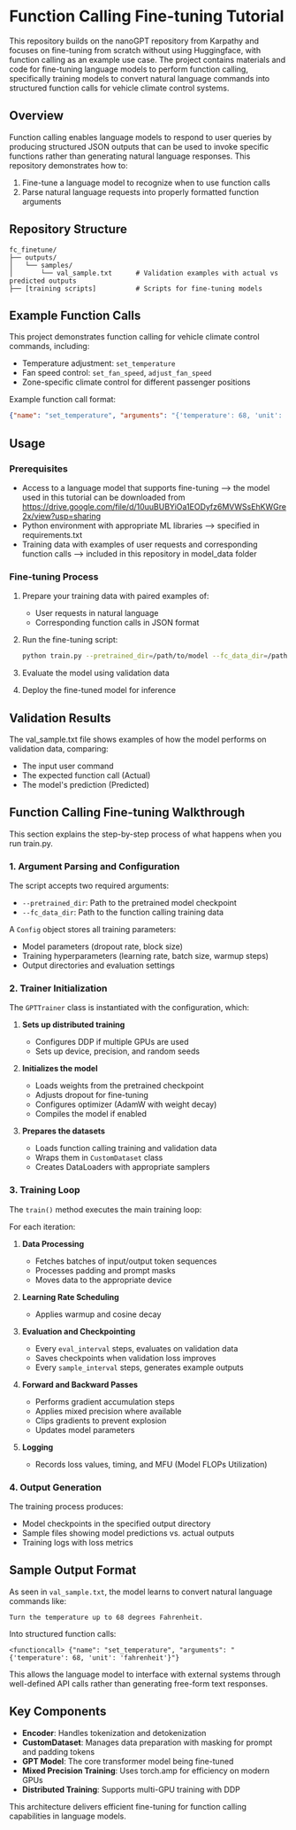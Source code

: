 # Function Calling Fine-tuning Tutorial

This repository builds on the nanoGPT repository from Karpathy and focuses on fine-tuning from scratch without using Huggingface, with function calling as an example use case. The project contains materials and code for fine-tuning language models to perform function calling, specifically training models to convert natural language commands into structured function calls for vehicle climate control systems.

## Overview

Function calling enables language models to respond to user queries by producing structured JSON outputs that can be used to invoke specific functions rather than generating natural language responses. This repository demonstrates how to:

1. Fine-tune a language model to recognize when to use function calls
2. Parse natural language requests into properly formatted function arguments

## Repository Structure

```
fc_finetune/
├── outputs/
│   └── samples/
│       └── val_sample.txt      # Validation examples with actual vs predicted outputs
├── [training scripts]          # Scripts for fine-tuning models
```

## Example Function Calls

This project demonstrates function calling for vehicle climate control commands, including:

- Temperature adjustment: `set_temperature`
- Fan speed control: `set_fan_speed`, `adjust_fan_speed`
- Zone-specific climate control for different passenger positions

Example function call format:
```json
{"name": "set_temperature", "arguments": "{'temperature': 68, 'unit': 'fahrenheit'}"}
```

## Usage

### Prerequisites

- Access to a language model that supports fine-tuning --> the model used in this tutorial can be downloaded from https://drive.google.com/file/d/10uuBUBYiOa1EODyfz6MVWSsEhKWGre2x/view?usp=sharing
- Python environment with appropriate ML libraries --> specified in requirements.txt
- Training data with examples of user requests and corresponding function calls --> included in this repository in model_data folder

### Fine-tuning Process

1. Prepare your training data with paired examples of:
   - User requests in natural language
   - Corresponding function calls in JSON format
   
2. Run the fine-tuning script:
   ```bash
   python train.py --pretrained_dir=/path/to/model --fc_data_dir=/path/to/data
   ```

3. Evaluate the model using validation data

4. Deploy the fine-tuned model for inference

## Validation Results

The val_sample.txt file shows examples of how the model performs on validation data, comparing:
- The input user command
- The expected function call (Actual)
- The model's prediction (Predicted)

## Function Calling Fine-tuning Walkthrough

This section explains the step-by-step process of what happens when you run train.py.

### 1. Argument Parsing and Configuration

The script accepts two required arguments:
- `--pretrained_dir`: Path to the pretrained model checkpoint
- `--fc_data_dir`: Path to the function calling training data

A `Config` object stores all training parameters:
- Model parameters (dropout rate, block size)
- Training hyperparameters (learning rate, batch size, warmup steps)
- Output directories and evaluation settings

### 2. Trainer Initialization

The `GPTTrainer` class is instantiated with the configuration, which:

1. **Sets up distributed training**
   - Configures DDP if multiple GPUs are used
   - Sets up device, precision, and random seeds

2. **Initializes the model**
   - Loads weights from the pretrained checkpoint
   - Adjusts dropout for fine-tuning
   - Configures optimizer (AdamW with weight decay)
   - Compiles the model if enabled

3. **Prepares the datasets**
   - Loads function calling training and validation data
   - Wraps them in `CustomDataset` class
   - Creates DataLoaders with appropriate samplers

### 3. Training Loop

The `train()` method executes the main training loop:

For each iteration:

1. **Data Processing**
   - Fetches batches of input/output token sequences
   - Processes padding and prompt masks
   - Moves data to the appropriate device

2. **Learning Rate Scheduling**
   - Applies warmup and cosine decay

3. **Evaluation and Checkpointing**
   - Every `eval_interval` steps, evaluates on validation data
   - Saves checkpoints when validation loss improves
   - Every `sample_interval` steps, generates example outputs

4. **Forward and Backward Passes**
   - Performs gradient accumulation steps
   - Applies mixed precision where available
   - Clips gradients to prevent explosion
   - Updates model parameters

5. **Logging**
   - Records loss values, timing, and MFU (Model FLOPs Utilization)

### 4. Output Generation

The training process produces:
- Model checkpoints in the specified output directory
- Sample files showing model predictions vs. actual outputs
- Training logs with loss metrics

## Sample Output Format

As seen in `val_sample.txt`, the model learns to convert natural language commands like:

```
Turn the temperature up to 68 degrees Fahrenheit.
```

Into structured function calls:

```
<functioncall> {"name": "set_temperature", "arguments": "{'temperature': 68, 'unit': 'fahrenheit'}"} 
```

This allows the language model to interface with external systems through well-defined API calls rather than generating free-form text responses.

## Key Components

- **Encoder**: Handles tokenization and detokenization
- **CustomDataset**: Manages data preparation with masking for prompt and padding tokens
- **GPT Model**: The core transformer model being fine-tuned
- **Mixed Precision Training**: Uses torch.amp for efficiency on modern GPUs
- **Distributed Training**: Supports multi-GPU training with DDP

This architecture delivers efficient fine-tuning for function calling capabilities in language models.